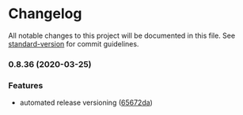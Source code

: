 # Changelog

All notable changes to this project will be documented in this file. See [standard-version](https://github.com/conventional-changelog/standard-version) for commit guidelines.

### 0.8.36 (2020-03-25)


### Features

* automated release versioning ([65672da](https://github.com/redkubes/otomi-stack/commit/65672da6788fcaa9efdf91e9a169d3d27d7467bd))
